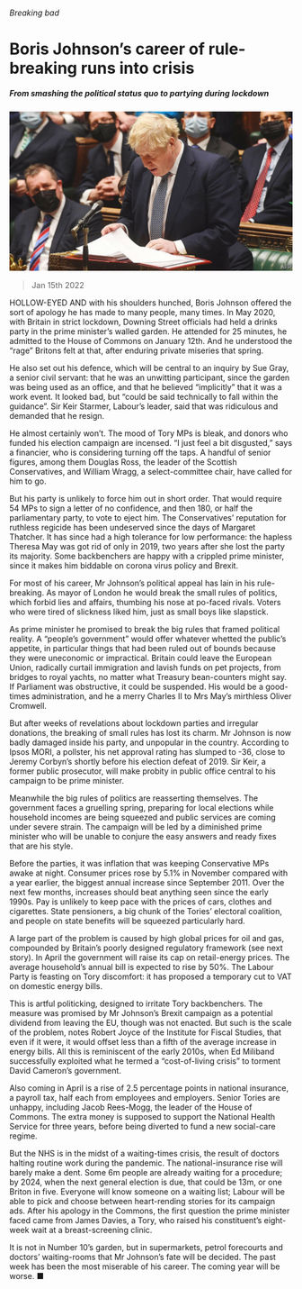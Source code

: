 ###### Breaking bad

# Boris Johnson’s career of rule-breaking runs into crisis 

##### From smashing the political status quo to partying during lockdown 

![image](images/20220115_brp004.jpg) 

> Jan 15th 2022 

HOLLOW-EYED AND with his shoulders hunched, Boris Johnson offered the sort of apology he has made to many people, many times. In May 2020, with Britain in strict lockdown, Downing Street officials had held a drinks party in the prime minister’s walled garden. He attended for 25 minutes, he admitted to the House of Commons on January 12th. And he understood the “rage” Britons felt at that, after enduring private miseries that spring.

He also set out his defence, which will be central to an inquiry by Sue Gray, a senior civil servant: that he was an unwitting participant, since the garden was being used as an office, and that he believed “implicitly” that it was a work event. It looked bad, but “could be said technically to fall within the guidance”. Sir Keir Starmer, Labour’s leader, said that was ridiculous and demanded that he resign.


He almost certainly won’t. The mood of Tory MPs is bleak, and donors who funded his election campaign are incensed. “I just feel a bit disgusted,” says a financier, who is considering turning off the taps. A handful of senior figures, among them Douglas Ross, the leader of the Scottish Conservatives, and William Wragg, a select-committee chair, have called for him to go.

But his party is unlikely to force him out in short order. That would require 54 MPs to sign a letter of no confidence, and then 180, or half the parliamentary party, to vote to eject him. The Conservatives’ reputation for ruthless regicide has been undeserved since the days of Margaret Thatcher. It has since had a high tolerance for low performance: the hapless Theresa May was got rid of only in 2019, two years after she lost the party its majority. Some backbenchers are happy with a crippled prime minister, since it makes him biddable on corona virus policy and Brexit.

For most of his career, Mr Johnson’s political appeal has lain in his rule-breaking. As mayor of London he would break the small rules of politics, which forbid lies and affairs, thumbing his nose at po-faced rivals. Voters who were tired of slickness liked him, just as small boys like slapstick.

As prime minister he promised to break the big rules that framed political reality. A “people’s government” would offer whatever whetted the public’s appetite, in particular things that had been ruled out of bounds because they were uneconomic or impractical. Britain could leave the European Union, radically curtail immigration and lavish funds on pet projects, from bridges to royal yachts, no matter what Treasury bean-counters might say. If Parliament was obstructive, it could be suspended. His would be a good-times administration, and he a merry Charles II to Mrs May’s mirthless Oliver Cromwell.

But after weeks of revelations about lockdown parties and irregular donations, the breaking of small rules has lost its charm. Mr Johnson is now badly damaged inside his party, and unpopular in the country. According to Ipsos MORI, a pollster, his net approval rating has slumped to -36, close to Jeremy Corbyn’s shortly before his election defeat of 2019. Sir Keir, a former public prosecutor, will make probity in public office central to his campaign to be prime minister.

Meanwhile the big rules of politics are reasserting themselves. The government faces a gruelling spring, preparing for local elections while household incomes are being squeezed and public services are coming under severe strain. The campaign will be led by a diminished prime minister who will be unable to conjure the easy answers and ready fixes that are his style.

Before the parties, it was inflation that was keeping Conservative MPs awake at night. Consumer prices rose by 5.1% in November compared with a year earlier, the biggest annual increase since September 2011. Over the next few months, increases should beat anything seen since the early 1990s. Pay is unlikely to keep pace with the prices of cars, clothes and cigarettes. State pensioners, a big chunk of the Tories’ electoral coalition, and people on state benefits will be squeezed particularly hard.

A large part of the problem is caused by high global prices for oil and gas, compounded by Britain’s poorly designed regulatory framework (see next story). In April the government will raise its cap on retail-energy prices. The average household’s annual bill is expected to rise by 50%. The Labour Party is feasting on Tory discomfort: it has proposed a temporary cut to VAT on domestic energy bills.

This is artful politicking, designed to irritate Tory backbenchers. The measure was promised by Mr Johnson’s Brexit campaign as a potential dividend from leaving the EU, though was not enacted. But such is the scale of the problem, notes Robert Joyce of the Institute for Fiscal Studies, that even if it were, it would offset less than a fifth of the average increase in energy bills. All this is reminiscent of the early 2010s, when Ed Miliband successfully exploited what he termed a “cost-of-living crisis” to torment David Cameron’s government.

Also coming in April is a rise of 2.5 percentage points in national insurance, a payroll tax, half each from employees and employers. Senior Tories are unhappy, including Jacob Rees-Mogg, the leader of the House of Commons. The extra money is supposed to support the National Health Service for three years, before being diverted to fund a new social-care regime.

But the NHS is in the midst of a waiting-times crisis, the result of doctors halting routine work during the pandemic. The national-insurance rise will barely make a dent. Some 6m people are already waiting for a procedure; by 2024, when the next general election is due, that could be 13m, or one Briton in five. Everyone will know someone on a waiting list; Labour will be able to pick and choose between heart-rending stories for its campaign ads. After his apology in the Commons, the first question the prime minister faced came from James Davies, a Tory, who raised his constituent’s eight-week wait at a breast-screening clinic.

It is not in Number 10’s garden, but in supermarkets, petrol forecourts and doctors’ waiting-rooms that Mr Johnson’s fate will be decided. The past week has been the most miserable of his career. The coming year will be worse. ■



